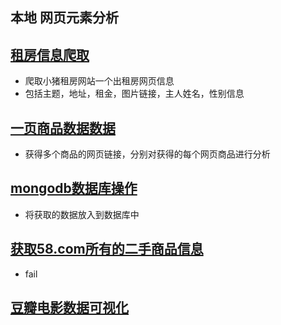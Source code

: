 ## 本地 网页元素分析

## [租房信息爬取](https://github.com/EvanChang-code/Python_Spider/tree/master/%E7%A7%9F%E6%88%BF%E4%BF%A1%E6%81%AF%E5%88%86%E6%9E%90)
* 爬取小猪租房网站一个出租房网页信息
* 包括主题，地址，租金，图片链接，主人姓名，性别信息

## [一页商品数据数据]()
* 获得多个商品的网页链接，分别对获得的每个网页商品进行分析

## 

## [mongodb数据库操作]()
* 将获取的数据放入到数据库中

## [获取58.com所有的二手商品信息]()
* fail

## [豆瓣电影数据可视化]()
	

